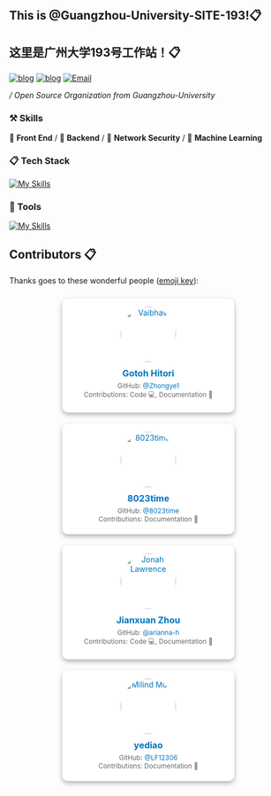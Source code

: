 ## This is @Guangzhou-University-SITE-193!📋

## 这里是广州大学193号工作站！📋

[![blog](https://img.shields.io/badge/HOST-GZHU-blue.svg)](https://www.gzhu.edu.cn/)
[![blog](https://img.shields.io/badge/站长博客-zhongye1.github.io-orange.svg)](zhongye1.github.io)
[![Email](https://img.shields.io/badge/网站-GZHU.site.193-cyan.svg)](zhongye@e.gzhu.edu.cn)


 */ Open Source Organization from Guangzhou-University*



### ⚒ Skills

🥪 **Front End** / 🥗 **Backend** / 🍊 **Network Security** / 🍑 **Machine Learning**



### 📋 Tech Stack

[![My Skills](https://skillicons.dev/icons?i=c,go,rust,python,arduino,lua,nodejs,php,react,next,vue,nuxt,angular,express,tailwindcss,redux,bootstrap,html,css,js,jquery,ts,less,scss,fastapi,django,flask,pytorch,tensorflow,opencv,qt,electron,tauri,threejs)](https://skillicons.dev)

### 🔨 Tools

[![My Skills](https://skillicons.dev/icons?i=mysql,sqlite,redis,postgresql,rabbitmq,docker,kubernetes,nginx,git,npm,pnpm,yarn,vite,vitest,webpack,babel,cmake,anaconda,github,grafana,githubactions,jenkins,figma,aws,azure,gcp,cloudflare,vercel,netlify,heroku)](https://skillicons.dev)

## Contributors 📋

Thanks goes to these wonderful people ([emoji key](https://allcontributors.org/docs/en/emoji-key)):


<div style="display: flex; flex-wrap: wrap; justify-content: center;">
  <div style="background-color: white; border-radius: 10px; box-shadow: 0 4px 8px rgba(46, 46, 46, 0.36); margin: 10px; padding: 15px; width: 282px; text-align: center; transition: transform 0.2s, box-shadow 0.2s;">
    <a href="https://github.com/Zhongye1" style="color: #0073bb; text-decoration: none;">
      <img src="https://avatars.githubusercontent.com/u/145737758?v=4" alt="Vaibhav" style="border-radius: 50%; width: 100px; height: 100px; margin-bottom: 10px;" />
      <h3 style="font-size: 16px; margin: 0;">Gotoh Hitori</h3>
    </a>
    <p style="margin: 5px 0; font-size: 12px; color: #666;">
      GitHub: <a href="https://github.com/Zhongye1" style="color: #0073bb; text-decoration: none;">@Zhongye1</a><br />
      Contributions: Code 💻, Documentation 📖
    </p>
  </div>
  <div style="background-color: white; border-radius: 10px; box-shadow: 0 4px 8px rgba(46, 46, 46, 0.36); margin: 10px; padding: 15px; width: 282px; text-align: center; transition: transform 0.2s, box-shadow 0.2s;">
    <a href="https://github.com/8023time" style="color: #0073bb; text-decoration: none;">
      <img src="https://avatars.githubusercontent.com/u/175074711?v=4" alt="8023time" style="border-radius: 50%; width: 100px; height: 100px; margin-bottom: 10px;" />
      <h3 style="font-size: 16px; margin: 0;">8023time</h3>
    </a>
    <p style="margin: 5px 0; font-size: 12px; color: #666;">
      GitHub: <a href="https://github.com/8023time" style="color: #0073bb; text-decoration: none;">@8023time</a><br />
      Contributions: Documentation 📖
    </p>
  </div>
  <div style="background-color: white; border-radius: 10px; box-shadow: 0 4px 8px rgba(46, 46, 46, 0.36); margin: 10px; padding: 15px; width: 282px; text-align: center; transition: transform 0.2s, box-shadow 0.2s;">
    <a href="https://github.com/arianna-h" style="color: #0073bb; text-decoration: none;">
      <img src="https://avatars.githubusercontent.com/u/139214701?v=4" alt="Jonah Lawrence" style="border-radius: 50%; width: 100px; height: 100px; margin-bottom: 10px;" />
      <h3 style="font-size: 16px; margin: 0;">Jianxuan Zhou</h3>
    </a>
    <p style="margin: 5px 0; font-size: 12px; color: #666;">
      GitHub: <a href="https://github.com/arianna-h" style="color: #0073bb; text-decoration: none;">@arianna-h</a><br />
      Contributions: Code 💻, Documentation 📖
    </p>
  </div>
  <div style="background-color: white; border-radius: 10px; box-shadow: 0 4px 8px rgba(46, 46, 46, 0.36); margin: 10px; padding: 15px; width: 282px; text-align: center; transition: transform 0.2s, box-shadow 0.2s;">
    <a href="https://github.com/LF12306" style="color: #0073bb; text-decoration: none;">
      <img src="https://avatars.githubusercontent.com/u/100217045?v=4" alt="Milind Modi" style="border-radius: 50%; width: 100px; height: 100px; margin-bottom: 10px;" />
      <h3 style="font-size: 16px; margin: 0;">yediao</h3>
    </a>
    <p style="margin: 5px 0; font-size: 12px; color: #666;">
      GitHub: <a href="https://github.com/LF12306" style="color: #0073bb; text-decoration: none;">@LF12306</a><br />
      Contributions: Documentation 📖
    </p>
  </div>
  <!-- 更多贡献者卡片可以按照上述格式添加 -->
</div>
